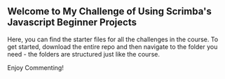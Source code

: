 ## Welcome to My Challenge of Using Scrimba's Javascript Beginner Projects

Here, you can find the starter files for all the challenges in the course. To get started, download the entire repo and then navigate to the folder you need - the folders are structured just like the course.  

Enjoy Commenting!
